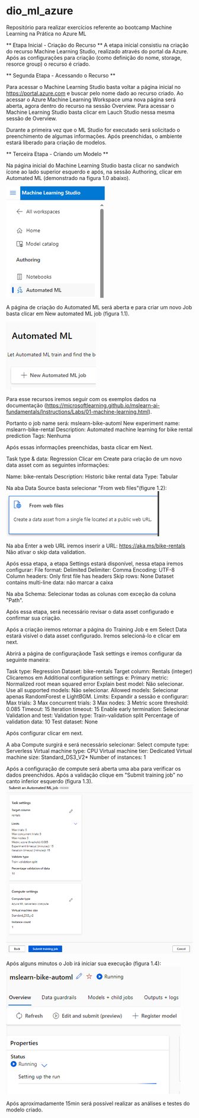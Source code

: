 # dio_ml_azure
Repositório para realizar exercícios referente ao bootcamp Machine Learning na Prática no Azure ML

** Etapa Inicial - Criação do Recurso **
A etapa inicial consistiu na criação do recurso Machine Learning Studio, realizado através do portal da Azure. Após as configurações para criação (como definição do nome, storage, resorce group) o recurso é criado.

** Segunda Etapa - Acessando o Recurso **

Para acessar o Machine Learning Studio basta voltar a página inicial no https://portal.azure.com e buscar pelo nome dado ao recurso criado. Ao acessar o Azure Machine Learning Workspace uma nova página será aberta, agora dentro do recurso na sessão Overview. 
Para acessar o Machine Learning Studio basta clicar em Lauch Studio nessa mesma sessão de Overview.

Durante a primeira vez que o ML Studio for executado será solicitado o preenchimento de algumas informações. Após preenchidas, o ambiente estará liberado para criação de modelos.

** Terceira Etapa - Criando um Modelo ** 

Na página inicial do Machine Learning Studio basta clicar no sandwich ícone ao lado superior esquerdo e após, na sessão Authoring, clicar em Automated ML (demonstrado na figura 1.0 abaixo).

![1.0](image.png)

A página de criação do Automated ML será aberta e para criar um novo Job basta clicar em New automated ML job (figura 1.1).

![1.1](image-1.png)

Para esse recursos iremos seguir com os exemplos dados na documentação (https://microsoftlearning.github.io/mslearn-ai-fundamentals/Instructions/Labs/01-machine-learning.html).

Portanto o job name será: mslearn-bike-automl
New experiment name: mslearn-bike-rental
Description: Automated machine learning for bike rental prediction
Tags: Nenhuma

Após essas informações preenchidas, basta clicar em Next.

Task type & data: Regression
Clicar em Create para criação de um novo data asset com as seguintes informações:

Name: bike-rentals
Description: Historic bike rental data
Type: Tabular

Na aba Data Source basta selecionar "From web files"(figure 1.2):
![1.2](image-2.png)

Na aba Enter a web URL iremos inserir a URL: https://aka.ms/bike-rentals 
Não ativar o skip data validation.

Após essa etapa, a etapa Settings estará disponível, nessa etapa iremos configurar:
File format: Delimited
Delimiter: Comma
Encoding: UTF-8
Column headers: Only first file has headers
Skip rows: None
Dataset contains multi-line data: não marcar a caixa

Na aba Schema:
Selecionar todas as colunas com exceção da coluna "Path".

Após essa etapa, será necessário revisar o data asset configurado e confirmar sua criação.

Após a criação iremos retornar a página do Training Job e em Select Data estará visível o data asset configurado. Iremos selecioná-lo e clicar em next. 

Abrirá a página de configuraçãode Task settings e iremos configurar da seguinte maneira:

Task type: Regression
Dataset: bike-rentals
Target column: Rentals (integer)
Clicaremos em Additional configuration settings e:
    Primary metric: Normalized root mean squared error
    Explain best model: Não selecionar.
    Use all supported models: Não selecionar.
    Allowed models: Selecionar apenas RandomForest e LightBGM.
Limits: Expandir a sessão e configurar:
    Max trials: 3
    Max concurrent trials: 3
    Max nodes: 3
    Metric score threshold: 0.085
    Timeout: 15
    Iteration timeout: 15
    Enable early termination: Selecionar
Validation and test:
    Validation type: Train-validation split
    Percentage of validation data: 10
    Test dataset: None

Após configurar clicar em next.

A aba Compute surgirá e será necessário selecionar:
Select compute type: Serverless
Virtual machine type: CPU
Virtual machine tier: Dedicated
Virtual machine size: Standard_DS3_V2*
Number of instances: 1

Após a configuração de compute será aberta uma aba para verificar os dados preenchidos. Após a validação clique em "Submit training job" no canto inferior esquerdo (figura 1.3).
![1.3](image-3.png)

Após alguns minutos o Job irá iniciar sua execução (figura 1.4):
![1.4](image-4.png)

Após aproximadamente 15min será possível realizar as análises e testes do modelo criado.
